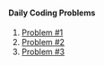 #### Daily Coding Problems

1. [Problem #1](problem1.md)
2. [Problem #2](problem2.md)
3. [Problem #3](problem3.md)

